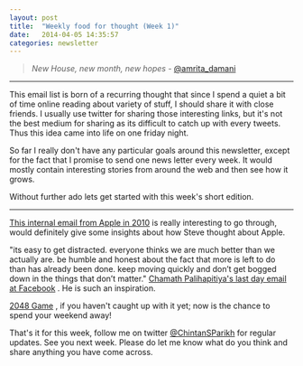 ```yaml
---
layout: post
title:  "Weekly food for thought (Week 1)"
date:   2014-04-05 14:35:57
categories: newsletter
---
```


>*New House, new month, new hopes* - [@amrita_damani](https://twitter.com/amrita_damani)


------------------------------------------------------------
This email list is born of a recurring thought that since I spend a quiet a bit of time online reading about variety of stuff, I should share it with close friends. I usually use twitter for sharing those interesting links, but it's not the best medium for sharing as its difficult to catch up with every tweets. Thus this idea came into life on one friday night.

So far I really don't have any particular goals around this newsletter, except for the fact that I promise to send one news letter every week. It would mostly contain interesting stories from around the web and then see how it grows.

Without further ado lets get started with this week's short edition.


------------------------------------------------------------
[This internal email from Apple in 2010](https://s3.amazonaws.com/uploads.hipchat.com/9858/564763/EbGR9kXSYfwJJ2X/DX489%20Rev%2003-07-14.pdf) is really interesting to go through, would definitely give some insights about how Steve thought about Apple.

"its easy to get distracted. everyone thinks we are much better than we actually are. be humble and honest about the fact that more is left to do than has already been done. keep moving quickly and don’t get bogged down in the things that don’t matter."
[Chamath Palihapitiya's last day email at Facebook](http://www.quora.com/Resignations/What-are-noteworthy-last-day-emails-written-by-employees/answer/Andy-Johns?srid=8qJ&share=1) . He is such an inspiration.

[2048 Game](http://gabrielecirulli.github.io/2048/) , if you haven't caught up with it yet; now is the chance to spend your weekend away!

That's it for this week, follow me on twitter [@ChintanSParikh](https://twitter.com/chintansparikh)  for regular updates. See you next week. Please do let me know what do you think and share anything you have come across.
